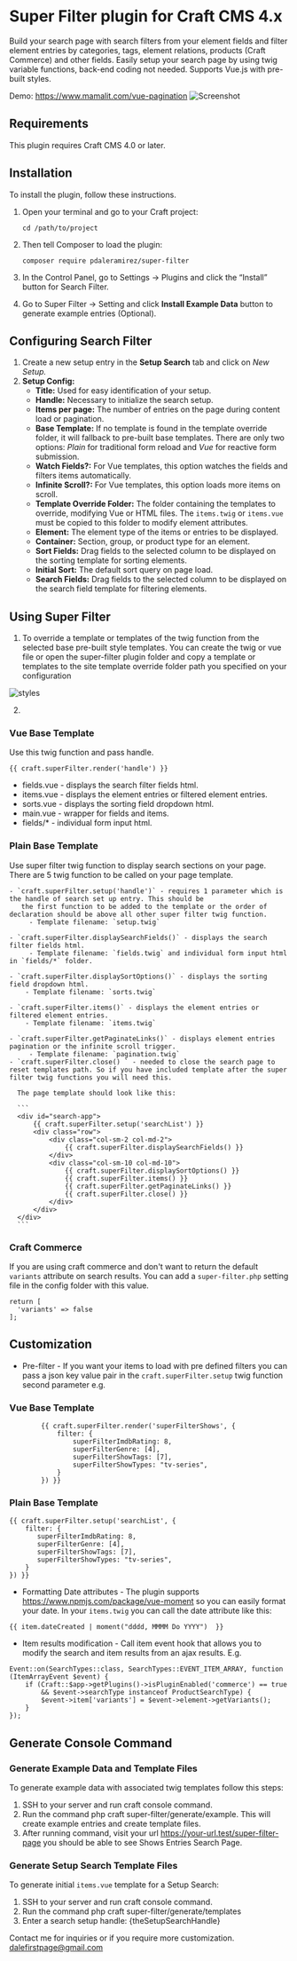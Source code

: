 # Super Filter plugin for Craft CMS 4.x  
  
Build your search page with search filters from your element fields and filter element entries by categories, tags, element relations, products (Craft Commerce) and other fields. 
Easily setup your search page by using twig variable functions, back-end coding not needed.
Supports Vue.js with pre-built styles. 

Demo: https://www.mamalit.com/vue-pagination
![Screenshot](resources/img/super-filter-quick-demo.gif)  
  
## Requirements  
  
This plugin requires Craft CMS 4.0 or later.  
  
## Installation  
  
To install the plugin, follow these instructions.  
  
 1. Open your terminal and go to your Craft project:  
  
        cd /path/to/project  
  
 2. Then tell Composer to load the plugin:  
  
        composer require pdaleramirez/super-filter  
  
 3. In the Control Panel, go to Settings -> Plugins and click the “Install” button for Search Filter.  
 4. Go to Super Filter -> Setting and click **Install Example Data** button  to generate example entries (Optional).
  
## Configuring Search Filter  
1. Create a new setup entry in the **Setup Search** tab and click on *New Setup.*
2. **Setup Config:**
    - **Title:** Used for easy identification of your setup.
    - **Handle:** Necessary to initialize the search setup.
    - **Items per page:** The number of entries on the page during content load or pagination.
    - **Base Template:** If no template is found in the template override folder, it will fallback to pre-built base templates. There are only two options: *Plain* for traditional form reload and *Vue* for reactive form submission.
    - **Watch Fields?:** For Vue templates, this option watches the fields and filters items automatically.
    - **Infinite Scroll?:** For Vue templates, this option loads more items on scroll.
    - **Template Override Folder:** The folder containing the templates to override, modifying Vue or HTML files. The `items.twig` or `items.vue` must be copied to this folder to modify element attributes.
    - **Element:** The element type of the items or entries to be displayed.
    - **Container:** Section, group, or product type for an element.
    - **Sort Fields:** Drag fields to the selected column to be displayed on the sorting template for sorting elements.
    - **Initial Sort:** The default sort query on page load.
    - **Search Fields:** Drag fields to the selected column to be displayed on the search field template for filtering elements.

  
## Using Super Filter

1. To override a template or templates of the twig function from the selected base pre-built style templates. You can create the twig or vue file
   or open the super-filter plugin folder and copy a template or templates to the site template override folder path you specified on your configuration

![styles](resources/img/template-styles.jpg)

2.
   
   ### Vue Base Template
   Use this twig function and pass handle. 
   ```
   {{ craft.superFilter.render('handle') }}
   ```
   
   - fields.vue - displays the search filter fields html.
   - items.vue - displays the element entries or filtered element entries.
   - sorts.vue - displays the sorting field dropdown html.
   - main.vue - wrapper for fields and items.
   - fields/* - individual form input html.
   
   ### Plain Base Template
   Use super filter twig function to display search sections on your page. There are 5 twig function to be called
   on your page template.     
   
    - `craft.superFilter.setup('handle')` - requires 1 parameter which is the handle of search set up entry. This should be 
       the first function to be added to the template or the order of declaration should be above all other super filter twig function.
         - Template filename: `setup.twig`

    - `craft.superFilter.displaySearchFields()` - displays the search filter fields html.
         - Template filename: `fields.twig` and individual form input html in `fields/*` folder.
         
    - `craft.superFilter.displaySortOptions()` - displays the sorting field dropdown html.
        - Template filename: `sorts.twig`
        
    - `craft.superFilter.items()` - displays the element entries or filtered element entries.
        - Template filename: `items.twig`
        
    - `craft.superFilter.getPaginateLinks()` - displays element entries pagination or the infinite scroll trigger.
         - Template filename: `pagination.twig`
    - `craft.superFilter.close() ` - needed to close the search page to reset templates path. So if you have included template after the super filter twig functions you will need this.

      The page template should look like this:
      
      ```
      <div id="search-app">
          {{ craft.superFilter.setup('searchList') }}
          <div class="row">
              <div class="col-sm-2 col-md-2">
                  {{ craft.superFilter.displaySearchFields() }}
              </div>
              <div class="col-sm-10 col-md-10">
                  {{ craft.superFilter.displaySortOptions() }}
                  {{ craft.superFilter.items() }}
                  {{ craft.superFilter.getPaginateLinks() }}
                  {{ craft.superFilter.close() }}
              </div>
          </div>
      </div>
      ```

### Craft Commerce
If you are using craft commerce and don't want to return the default `variants` attribute on search results.
You can add a `super-filter.php` setting file in the config folder with this value.
```
return [
  'variants' => false
];

```

## Customization
- Pre-filter - If you want your items to load with pre defined filters you can pass a json key value pair in the `craft.superFilter.setup`
twig function second parameter e.g.

### Vue Base Template

```
        {{ craft.superFilter.render('superFilterShows', {
            filter: {
                superFilterImdbRating: 8,
                superFilterGenre: [4],
                superFilterShowTags: [7],
                superFilterShowTypes: "tv-series",
            }
        }) }}
```

### Plain Base Template
```
{{ craft.superFilter.setup('searchList', {
    filter: {
       superFilterImdbRating: 8,
       superFilterGenre: [4],
       superFilterShowTags: [7],
       superFilterShowTypes: "tv-series",
    }
}) }}
```
- Formatting Date attributes - The plugin supports  https://www.npmjs.com/package/vue-moment so you can easily format your date.
In your `items.twig` you can call the date attribute like this:

```
{{ item.dateCreated | moment("dddd, MMMM Do YYYY")  }}
```

- Item results modification - Call item event hook that allows you to modify the search and item results from an ajax results.
E.g.
```
Event::on(SearchTypes::class, SearchTypes::EVENT_ITEM_ARRAY, function (ItemArrayEvent $event) {
    if (Craft::$app->getPlugins()->isPluginEnabled('commerce') == true
        && $event->searchType instanceof ProductSearchType) {
        $event->item['variants'] = $event->element->getVariants();
    }
});
```

## Generate Console Command
### Generate Example Data and Template Files
To generate example data with associated twig templates follow this steps:

1. SSH to your server and run craft console command.
2. Run the command php craft super-filter/generate/example. This will create example entries and create template files.
3. After running command, visit your url https://your-url.test/super-filter-page you should be able to see Shows Entries Search Page.

### Generate Setup Search Template Files
To generate initial `items.vue` template for a Setup Search:

1. SSH to your server and run craft console command.
2. Run the command php craft super-filter/generate/templates
3. Enter a search setup handle: {theSetupSearchHandle}

Contact me for inquiries or if you require more customization. <dalefirstpage@gmail.com>
